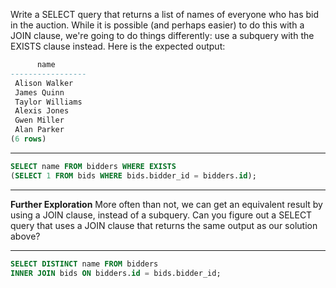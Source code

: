 Write a SELECT query that returns a list of names of everyone who has bid in the auction. While it is possible (and perhaps easier) to do this with a JOIN clause, we're going to do things differently: use a subquery with the EXISTS clause instead. Here is the expected output:
```sql
      name
-----------------
 Alison Walker
 James Quinn
 Taylor Williams
 Alexis Jones
 Gwen Miller
 Alan Parker
(6 rows)
```

------------------

```sql
SELECT name FROM bidders WHERE EXISTS 
(SELECT 1 FROM bids WHERE bids.bidder_id = bidders.id);
```
------------------

**Further Exploration**
More often than not, we can get an equivalent result by using a JOIN clause, instead of a subquery. Can you figure out a SELECT query that uses a JOIN clause that returns the same output as our solution above?

------------------

```sql
SELECT DISTINCT name FROM bidders
INNER JOIN bids ON bidders.id = bids.bidder_id;
```